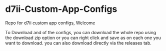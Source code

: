 # d7ii-Custom-App-Configs
Repo for d7ii custom app configs, 
Welcome 

To Download and of the configs, you can download the whole repo using the download zip option or you can right click and save as on each one you want to download. you can also download directly via the releases tab.
